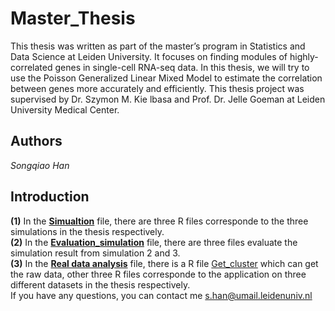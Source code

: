 # Master_Thesis

This thesis was written as part of the master’s program in Statistics and Data Science at Leiden University. It focuses on finding modules of highly-correlated genes in single-cell RNA-seq data. In this thesis, we will try to use the Poisson Generalized Linear Mixed Model to estimate the correlation between genes more accurately and efficiently. This thesis project was supervised by Dr. Szymon M. Kie lbasa and Prof. Dr. Jelle Goeman at Leiden University Medical Center.

## Authors
_Songqiao Han_

## Introduction

**(1)** In the **[Simualtion](https://github.com/hansq358/Master_Thesis/tree/main/Simulation)** file, there are three R files corresponde to the three simulations in the thesis respectively. <br/>
**(2)** In the **[Evaluation_simulation](https://github.com/hansq358/Master_Thesis/tree/main/Evaluation_simulation)** file, there are three files evaluate the simulation result from simulation 2 and 3. <br/>
**(3)** In the **[Real data analysis](https://github.com/hansq358/Master_Thesis/tree/main/Real%20data%20analysis)** file, there is a R file [Get_cluster](https://github.com/hansq358/Master_Thesis/blob/main/Real%20data%20analysis/Get_cluster.Rmd) which can get the raw data, other three R files corresponde to the application on three different datasets in the thesis respectively. <br/>
If you have any questions, you can contact me s.han@umail.leidenuniv.nl

